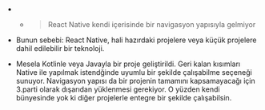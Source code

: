 - - > React Native kendi içerisinde bir navigasyon yapısıyla gelmiyor

- Bunun sebebi: React Native, hali hazırdaki projelere veya küçük projelere dahil edilebilir bir teknoloji.

- Mesela Kotlinle veya Javayla bir proje geliştirildi. Geri kalan kısımları Native ile yapılmak istendğinde uyumlu bir şekilde çalışabilme seçeneği sunuyor. Navigasyon yapısı da bir projenin tamamını kapsamayacağı için 3.parti olarak dışarıdan yüklenmesi gerekiyor. O yüzden kendi bünyesinde yok ki diğer projelerle entegre bir şekilde çalışabilsin.